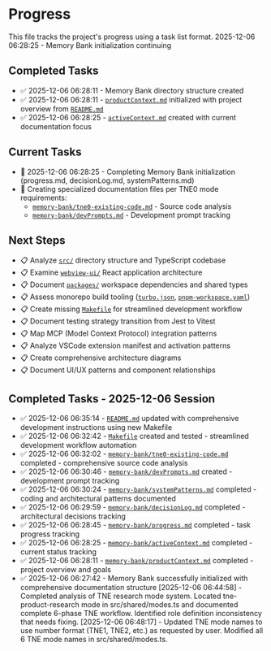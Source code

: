 # Progress

This file tracks the project's progress using a task list format.
2025-12-06 06:28:25 - Memory Bank initialization continuing

## Completed Tasks

- ✅ 2025-12-06 06:28:11 - Memory Bank directory structure created
- ✅ 2025-12-06 06:28:11 - [`productContext.md`](memory-bank/productContext.md) initialized with project overview from [`README.md`](README.md)
- ✅ 2025-12-06 06:28:25 - [`activeContext.md`](memory-bank/activeContext.md) created with current documentation focus

## Current Tasks

- 🔄 2025-12-06 06:28:25 - Completing Memory Bank initialization (progress.md, decisionLog.md, systemPatterns.md)
- 🔄 Creating specialized documentation files per TNE0 mode requirements:
    - [`memory-bank/tne0-existing-code.md`](memory-bank/tne0-existing-code.md) - Source code analysis
    - [`memory-bank/devPrompts.md`](memory-bank/devPrompts.md) - Development prompt tracking

## Next Steps

- 📋 Analyze [`src/`](src/) directory structure and TypeScript codebase
- 📋 Examine [`webview-ui/`](webview-ui/) React application architecture
- 📋 Document [`packages/`](packages/) workspace dependencies and shared types
- 📋 Assess monorepo build tooling ([`turbo.json`](turbo.json), [`pnpm-workspace.yaml`](pnpm-workspace.yaml))
- 📋 Create missing [`Makefile`](Makefile) for streamlined development workflow
- 📋 Document testing strategy transition from Jest to Vitest
- 📋 Map MCP (Model Context Protocol) integration patterns
- 📋 Analyze VSCode extension manifest and activation patterns
- 📋 Create comprehensive architecture diagrams
- 📋 Document UI/UX patterns and component relationships

## Completed Tasks - 2025-12-06 Session

- ✅ 2025-12-06 06:35:14 - [`README.md`](README.md) updated with comprehensive development instructions using new Makefile
- ✅ 2025-12-06 06:32:42 - [`Makefile`](Makefile) created and tested - streamlined development workflow automation
- ✅ 2025-12-06 06:32:02 - [`memory-bank/tne0-existing-code.md`](memory-bank/tne0-existing-code.md) completed - comprehensive source code analysis
- ✅ 2025-12-06 06:30:46 - [`memory-bank/devPrompts.md`](memory-bank/devPrompts.md) created - development prompt tracking
- ✅ 2025-12-06 06:30:24 - [`memory-bank/systemPatterns.md`](memory-bank/systemPatterns.md) completed - coding and architectural patterns documented
- ✅ 2025-12-06 06:29:59 - [`memory-bank/decisionLog.md`](memory-bank/decisionLog.md) completed - architectural decisions tracking
- ✅ 2025-12-06 06:28:45 - [`memory-bank/progress.md`](memory-bank/progress.md) completed - task progress tracking
- ✅ 2025-12-06 06:28:25 - [`memory-bank/activeContext.md`](memory-bank/activeContext.md) completed - current status tracking
- ✅ 2025-12-06 06:28:11 - [`memory-bank/productContext.md`](memory-bank/productContext.md) completed - project overview and goals
- ✅ 2025-12-06 06:27:42 - Memory Bank successfully initialized with comprehensive documentation structure
  [2025-12-06 06:44:58] - Completed analysis of TNE research mode system. Located tne-product-research mode in src/shared/modes.ts and documented complete 6-phase TNE workflow. Identified role definition inconsistency that needs fixing.
  [2025-12-06 06:48:17] - Updated TNE mode names to use number format (TNE1, TNE2, etc.) as requested by user. Modified all 6 TNE mode names in src/shared/modes.ts.
